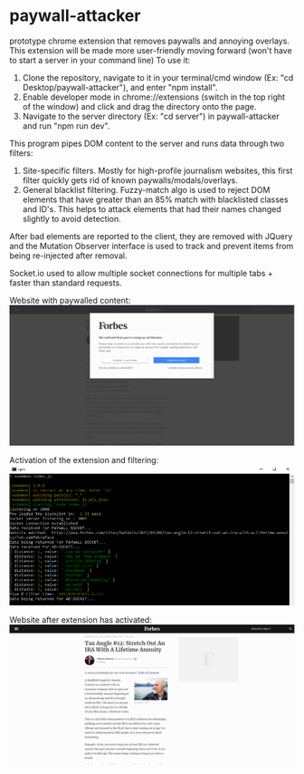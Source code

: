 # paywall-attacker
prototype chrome extension that removes paywalls and annoying overlays. This extension will be made more user-friendly moving forward (won't have to start a server in your command line)
To use it:
1) Clone the repository, navigate to it in your terminal/cmd window (Ex: "cd Desktop/paywall-attacker"), and enter "npm install".
2) Enable developer mode in chrome://extensions (switch in the top right of the window) and click and drag the directory onto the page.
3) Navigate to the server directory (Ex: "cd server") in paywall-attacker and run "npm run dev".

This program pipes DOM content to the server and runs data through two filters:
1) Site-specific filters. Mostly for high-profile journalism websites, this first filter quickly gets rid of known paywalls/modals/overlays.
2) General blacklist filtering. Fuzzy-match algo is used to reject DOM elements that have greater than an 85% match with blacklisted classes and ID's. This helps to attack elements that had their names changed slightly to avoid detection.

After bad elements are reported to the client, they are removed with JQuery and the Mutation Observer interface is used to track and prevent items from being re-injected after removal.

Socket.io used to allow multiple socket connections for multiple tabs + faster than standard requests.

Website with paywalled content:
![Alt text](https://github.com/gregtuc/paywall-attacker/blob/main/images/example-image-2.png?raw=true "ImageOne")

Activation of the extension and filtering:
![Alt text](https://github.com/gregtuc/paywall-attacker/blob/main/images/example-image-3.PNG?raw=true "ImageTwo")

Website after extension has activated:
![Alt text](https://github.com/gregtuc/paywall-attacker/blob/main/images/example-image-4.PNG?raw=true "ImageThree")
